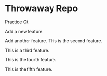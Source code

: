 # Throwaway Repo

Practice Git

Add a new feature.

Add another feature. This is the second feature.

This is a third feature.

This is the fourth feature.

This is the fifth feature.